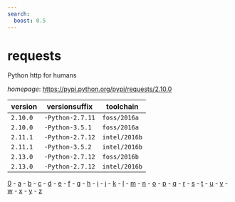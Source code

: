 ```yaml
---
search:
  boost: 0.5
---
```

# requests

Python http for humans

*homepage*: <https://pypi.python.org/pypi/requests/2.10.0>

version | versionsuffix | toolchain
--------|---------------|----------
``2.10.0`` | ``-Python-2.7.11`` | ``foss/2016a``
``2.10.0`` | ``-Python-3.5.1`` | ``foss/2016a``
``2.11.1`` | ``-Python-2.7.12`` | ``intel/2016b``
``2.11.1`` | ``-Python-3.5.2`` | ``intel/2016b``
``2.13.0`` | ``-Python-2.7.12`` | ``foss/2016b``
``2.13.0`` | ``-Python-2.7.12`` | ``intel/2016b``

[0](../0/index.md) - [a](../a/index.md) - [b](../b/index.md) - [c](../c/index.md) - [d](../d/index.md) - [e](../e/index.md) - [f](../f/index.md) - [g](../g/index.md) - [h](../h/index.md) - [i](../i/index.md) - [j](../j/index.md) - [k](../k/index.md) - [l](../l/index.md) - [m](../m/index.md) - [n](../n/index.md) - [o](../o/index.md) - [p](../p/index.md) - [q](../q/index.md) - [r](../r/index.md) - [s](../s/index.md) - [t](../t/index.md) - [u](../u/index.md) - [v](../v/index.md) - [w](../w/index.md) - [x](../x/index.md) - [y](../y/index.md) - [z](../z/index.md)

